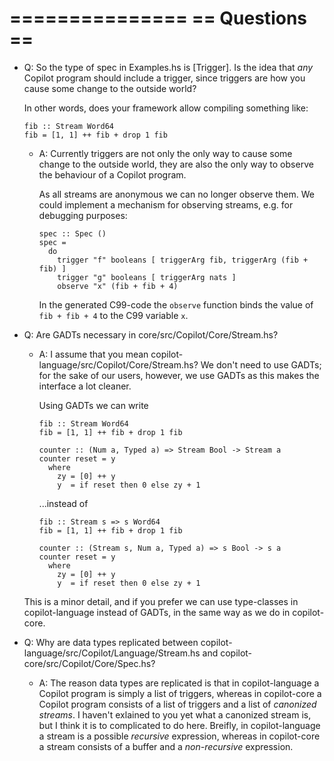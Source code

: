 ===============
== Questions ==
===============

*   Q: So the type of spec in Examples.hs is [Trigger].  Is the idea that *any*
    Copilot program should include a trigger, since triggers are how you cause
    some change to the outside world?
    
    In other words, does your framework allow compiling something like:

        fib :: Stream Word64
        fib = [1, 1] ++ fib + drop 1 fib

    +   A: Currently triggers are not only the only way to cause some change to
        the outside world, they are also the only way to observe the behaviour
        of a Copilot program.
        
        As all streams are anonymous we can no longer observe them. We could
        implement a mechanism for observing streams, e.g. for debugging purposes:

            spec :: Spec ()
            spec =
              do
                trigger "f" booleans [ triggerArg fib, triggerArg (fib + fib) ]
                trigger "g" booleans [ triggerArg nats ]
                observe "x" (fib + fib + 4)

        In the generated C99-code the `observe` function binds the value of
        `fib + fib + 4` to the C99 variable `x`.

*   Q: Are GADTs necessary in core/src/Copilot/Core/Stream.hs?

    +   A: I assume that you mean copilot-language/src/Copilot/Core/Stream.hs?
        We don't need to use GADTs; for the sake of our users, however, we use
        GADTs as this makes the interface a lot cleaner.

        Using GADTs we can write

            fib :: Stream Word64
            fib = [1, 1] ++ fib + drop 1 fib

            counter :: (Num a, Typed a) => Stream Bool -> Stream a
            counter reset = y
              where
                zy = [0] ++ y
                y  = if reset then 0 else zy + 1

        ...instead of

            fib :: Stream s => s Word64
            fib = [1, 1] ++ fib + drop 1 fib

            counter :: (Stream s, Num a, Typed a) => s Bool -> s a
            counter reset = y
              where
                zy = [0] ++ y
                y  = if reset then 0 else zy + 1

    This is a minor detail, and if you prefer we can use type-classes in
    copilot-language instead of GADTs, in the same way as we do in copilot-core.

*   Q: Why are data types replicated between
    copilot-language/src/Copilot/Language/Stream.hs and
    copilot-core/src/Copilot/Core/Spec.hs?

    +   A: The reason data types are replicated is that in copilot-language a
        Copilot program is simply a list of triggers, whereas in copilot-core a
        Copilot program consists of a list of triggers and a list of
        *canonized streams*. I haven't exlained to you yet what a canonized
        stream is, but I think it is to complicated to do here. Breifly, in
        copilot-language a stream is a possible *recursive* expression, whereas
        in copilot-core a stream consists of a buffer and a *non-recursive*
        expression.

